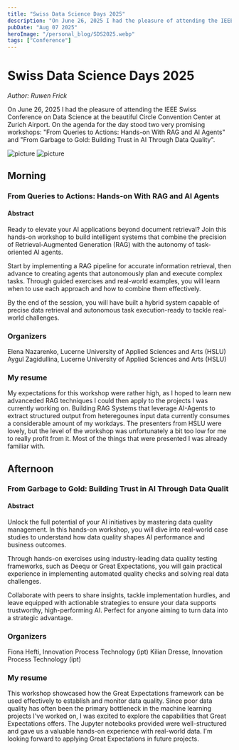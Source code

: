 ```yaml
---
title: "Swiss Data Science Days 2025"
description: "On June 26, 2025 I had the pleasure of attending the IEEE Swiss Conference on Data Science at the beautiful Circle Convention Center at Zurich Airport. On the agenda for the day stood two very promising workshops: From Queries to Actions: Hands-on With RAG and AI Agents and From Garbage to Gold: Building Trust in AI Through Data Quality"
pubDate: "Aug 07 2025"
heroImage: "/personal_blog/SDS2025.webp"
tags: ["Conference"]
---
```


# Swiss Data Science Days 2025
*Author: Ruwen Frick*

On June 26, 2025 I had the pleasure of attending the IEEE Swiss Conference on Data Science at the beautiful Circle Convention Center at Zurich Airport. On the agenda for the day stood two very promising workshops: "From Queries to Actions: Hands-on With RAG and AI Agents" and "From Garbage to Gold: Building Trust in AI Through Data Quality".

![picture](/personal_blog/sds2025_0.png)
![picture](/personal_blog/sds2025_1.png)


## Morning
### From Queries to Actions: Hands-on With RAG and AI Agents
#### Abstract
Ready to elevate your AI applications beyond document retrieval? Join this hands-on workshop to build intelligent systems that combine the precision of Retrieval-Augmented Generation (RAG) with the autonomy of task-oriented AI agents.

Start by implementing a RAG pipeline for accurate information retrieval, then advance to creating agents that autonomously plan and execute complex tasks. Through guided exercises and real-world examples, you will learn when to use each approach and how to combine them effectively.

By the end of the session, you will have built a hybrid system capable of precise data retrieval and autonomous task execution-ready to tackle real-world challenges.

### Organizers
Elena Nazarenko, Lucerne University of Applied Sciences and Arts (HSLU)
Aygul Zagidullina, Lucerne University of Applied Sciences and Arts (HSLU)

### My resume
My expectations for this workshop were rather high, as I hoped to learn new advanceded RAG techniques I could then apply to the projects I was currently working on. Building RAG Systems that leverage AI-Agents to extract structured output from heteregounes input data currently consumes a considerable amount of my workdays. The presenters from HSLU were lovely, but the level of the workshop was unfortunately a bit too low for me to really profit from it. Most of the things that were presented I was already familiar with.


## Afternoon
### From Garbage to Gold: Building Trust in AI Through Data Qualit

#### Abstract
Unlock the full potential of your AI initiatives by mastering data quality management. In this hands-on workshop, you will dive into real-world case studies to understand how data quality shapes AI performance and business outcomes.

Through hands-on exercises using industry-leading data quality testing frameworks, such as Deequ or Great Expectations, you will gain practical experience in implementing automated quality checks and solving real data challenges.

Collaborate with peers to share insights, tackle implementation hurdles, and leave equipped with actionable strategies to ensure your data supports trustworthy, high-performing AI. Perfect for anyone aiming to turn data into a strategic advantage.

### Organizers
Fiona Hefti, Innovation Process Technology (ipt)
Kilian Dresse, Innovation Process Technology (ipt)

### My resume
This workshop showcased how the Great Expectations framework can be used effectively to establish and monitor data quality. Since poor data quality has often been the primary bottleneck in the machine learning projects I've worked on, I was excited to explore the capabilities that Great Expectations offers. The Jupyter notebooks provided were well-structured and gave us a valuable hands-on experience with real-world data. I'm looking forward to applying Great Expectations in future projects.
